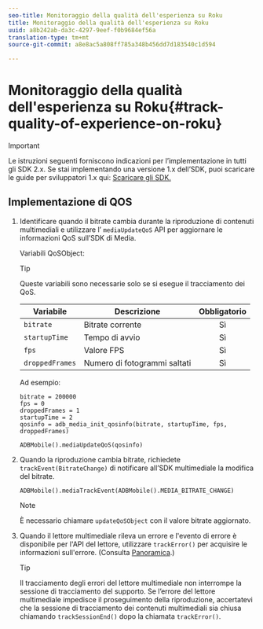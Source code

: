 ```yaml
---
seo-title: Monitoraggio della qualità dell'esperienza su Roku
title: Monitoraggio della qualità dell'esperienza su Roku
uuid: a8b242ab-da3c-4297-9eef-f0b9684ef56a
translation-type: tm+mt
source-git-commit: a8e8ac5a808ff785a348b456dd7d183540c1d594

---
```



# Monitoraggio della qualità dell'esperienza su Roku{#track-quality-of-experience-on-roku}

>[!IMPORTANT]
>
>Le istruzioni seguenti forniscono indicazioni per l’implementazione in tutti gli SDK 2.x. Se stai implementando una versione 1.x dell’SDK, puoi scaricare le guide per sviluppatori 1.x qui: [Scaricare gli SDK.](/help/sdk-implement/download-sdks.md)

## Implementazione di QOS

1. Identificare quando il bitrate cambia durante la riproduzione di contenuti multimediali e utilizzare l’ `mediaUpdateQoS` API per aggiornare le informazioni QoS sull’SDK di Media.

   Variabili QoSObject:

   >[!TIP]
   >
   >Queste variabili sono necessarie solo se si esegue il tracciamento dei QoS.

   | Variabile | Descrizione | Obbligatorio |
   | --- | --- | :---: |
   | `bitrate` | Bitrate corrente | Sì |
   | `startupTime` | Tempo di avvio | Sì |
   | `fps` | Valore FPS | Sì |
   | `droppedFrames` | Numero di fotogrammi saltati | Sì |

   Ad esempio:

   ```
   bitrate = 200000
   fps = 0
   droppedFrames = 1
   startupTime = 2
   qosinfo = adb_media_init_qosinfo(bitrate, startupTime, fps, droppedFrames)
   
   ADBMobile().mediaUpdateQoS(qosinfo)
   ```

   <!--
    QoS object creation:
 
    ```
    qosInfo=adb_media_init_qosinfo()
    qosInfo.bitrate = 200000
    qosInfo.fps = 0
    qosInfo.droppedFrames = 1
    qosInfo.startupTime = 2
    ```
    -->

1. Quando la riproduzione cambia bitrate, richiedete `trackEvent(BitrateChange)` di notificare all’SDK multimediale la modifica del bitrate.

   ```
   ADBMobile().mediaTrackEvent(ADBMobile().MEDIA_BITRATE_CHANGE)
   ```

   >[!NOTE]
   >
   >È necessario chiamare `updateQoSObject` con il valore bitrate aggiornato.

   <!--
    ```
    qosContextData = {}
    ADBMobile().mediaTrackEvent(MEDIA_BITRATE_CHANGE, qosInfo, qosContextData)
    ```
 
    >[!IMPORTANT]
    >
    >Update the QoS object and call the bitrate change event on every bitrate change. This provides the most accurate QoS data.
    -->

1. Quando il lettore multimediale rileva un errore e l'evento di errore è disponibile per l'API del lettore, utilizzare `trackError()` per acquisire le informazioni sull'errore. (Consulta [Panoramica](/help/sdk-implement/track-errors/track-errors-overview.md).)

   >[!TIP]
   >
   >Il tracciamento degli errori del lettore multimediale non interrompe la sessione di tracciamento del supporto. Se l’errore del lettore multimediale impedisce il proseguimento della riproduzione, accertatevi che la sessione di tracciamento dei contenuti multimediali sia chiusa chiamando `trackSessionEnd()` dopo la chiamata `trackError()`.

